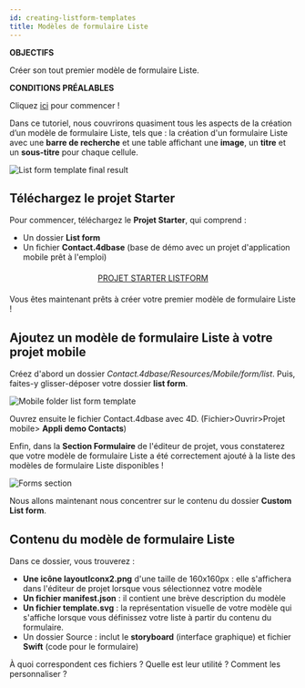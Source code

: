 ```yaml
---
id: creating-listform-templates
title: Modèles de formulaire Liste
---
```

<div class = "objectives"> 

**OBJECTIFS**

Créer son tout premier modèle de formulaire Liste.</div> <div class = "prerequisites"> 

**CONDITIONS PRÉALABLES**

Cliquez [ici](prerequisites.html) pour commencer !</div> 

Dans ce tutoriel, nous couvrirons quasiment tous les aspects de la création d’un modèle de formulaire Liste, tels que : la création d'un formulaire Liste avec une **barre de recherche** et une table affichant une **image**, un **titre** et un **sous-titre** pour chaque cellule.

![List form template final result](assets/en/custom-listform/custom-template-final-result.png)

## Téléchargez le projet Starter

Pour commencer, téléchargez le **Projet Starter**, qui comprend :

* Un dossier **List form** 
* Un fichier **Contact.4dbase** (base de démo avec un projet d'application mobile prêt à l'emploi)

<div style="text-align: center; margin-top: 20px; margin-bottom: 20px">
  <p>
    

<a class="button"
href="../assets/en/custom-listform/CustomListFormStarterProject.zip">PROJET STARTER LISTFORM</a>

  </p>
</div>

Vous êtes maintenant prêts à créer votre premier modèle de formulaire Liste !

## Ajoutez un modèle de formulaire Liste à votre projet mobile

Créez d'abord un dossier *Contact.4dbase/Resources/Mobile/form/list*. Puis, faites-y glisser-déposer votre dossier **list form**.

![Mobile folder list form template](assets/en/custom-listform/mobile-folder-custom-template.png)

Ouvrez ensuite le fichier Contact.4dbase avec 4D. (Fichier>Ouvrir>Projet mobile> **Appli demo Contacts**)

Enfin, dans la **Section Formulaire** de l'éditeur de projet, vous constaterez que votre modèle de formulaire Liste a été correctement ajouté à la liste des modèles de formulaire Liste disponibles !

![Forms section](assets/en/custom-listform/custom-listform-template.png)

Nous allons maintenant nous concentrer sur le contenu du dossier **Custom List form**.

## Contenu du modèle de formulaire Liste

Dans ce dossier, vous trouverez :

* **Une icône layoutIconx2.png** d'une taille de 160x160px : elle s'affichera dans l'éditeur de projet lorsque vous sélectionnez votre modèle
* **Un fichier manifest.json** : il contient une brève description du modèle
* **Un fichier template.svg** : la représentation visuelle de votre modèle qui s'affiche lorsque vous définissez votre liste à partir du contenu du formulaire.
* Un dossier Source : inclut le **storyboard** (interface graphique) et fichier **Swift** (code pour le formulaire)

À quoi correspondent ces fichiers ? Quelle est leur utilité ? Comment les personnaliser ?